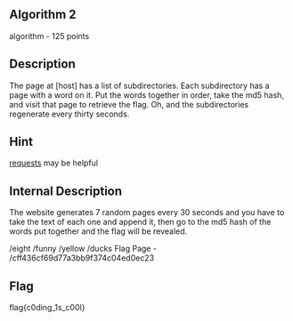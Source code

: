 ## Algorithm 2
algorithm - 125 points

Description
------------
The page at [host] has a list of subdirectories.  Each subdirectory has a page with a word on it.  Put the words together in order, take the md5 hash, and visit that page to retrieve the flag.
Oh, and the subdirectories regenerate every thirty seconds.

Hint
------------
[requests](http://requests.readthedocs.io/en/master/) may be helpful

Internal Description
------------
The website generates 7 random pages every 30 seconds and you have to take the text of each one and append it, then go to the md5 hash of the words put together and the flag will be revealed.

/eight
/funny
/yellow
/ducks
Flag Page - /cff436cf69d77a3bb9f374c04ed0ec23

Flag
------------
flag{c0ding_1s_c00l}
